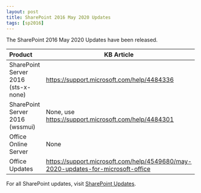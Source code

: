 ```yaml
---
layout: post
title: SharePoint 2016 May 2020 Updates
tags: [sp2016]
---
```


The SharePoint 2016 May 2020 Updates have been released.

|Product | KB Article |
|:--- |--- |
|SharePoint Server 2016 (sts-x-none) | <https://support.microsoft.com/help/4484336> |
|SharePoint Server 2016 (wssmui) | None, use <https://support.microsoft.com/help/4484301>  |
|Office Online Server | None |
|Office Updates | <https://support.microsoft.com/help/4549680/may-2020-updates-for-microsoft-office> |


For all SharePoint updates, visit [SharePoint Updates](https://sharepointupdates.com).